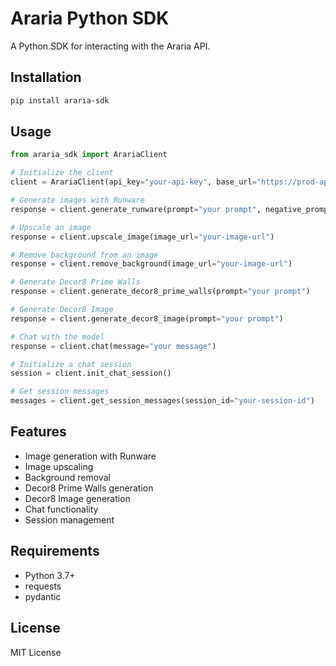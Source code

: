 # Araria Python SDK

A Python SDK for interacting with the Araria API.

## Installation

```bash
pip install araria-sdk
```

## Usage

```python
from araria_sdk import ArariaClient

# Initialize the client
client = ArariaClient(api_key="your-api-key", base_url="https://prod-api.araria.com.br")

# Generate images with Runware
response = client.generate_runware(prompt="your prompt", negative_prompt="your negative prompt")

# Upscale an image
response = client.upscale_image(image_url="your-image-url")

# Remove background from an image
response = client.remove_background(image_url="your-image-url")

# Generate Decor8 Prime Walls
response = client.generate_decor8_prime_walls(prompt="your prompt")

# Generate Decor8 Image
response = client.generate_decor8_image(prompt="your prompt")

# Chat with the model
response = client.chat(message="your message")

# Initialize a chat session
session = client.init_chat_session()

# Get session messages
messages = client.get_session_messages(session_id="your-session-id")
```

## Features

- Image generation with Runware
- Image upscaling
- Background removal
- Decor8 Prime Walls generation
- Decor8 Image generation
- Chat functionality
- Session management

## Requirements

- Python 3.7+
- requests
- pydantic

## License

MIT License
